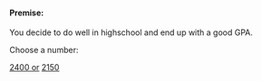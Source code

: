 #### Premise: 
You decide to do well in highschool and end up with a good GPA.

Choose a number:

[2400 or](story-1/option-1.md) 
[2150](story-2/option-1.md)
